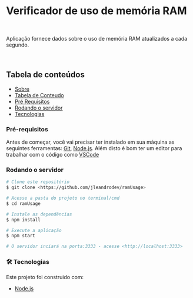 # Verificador de uso de memória RAM
&nbsp;

<p>Aplicação fornece dados sobre o uso de memória RAM atualizados a cada segundo.</p>
&nbsp;

## Tabela de conteúdos 

<!--ts-->
   * [Sobre](#verificador-de-uso-de-memória-ram)
   * [Tabela de Conteudo](#tabela-de-conteúdos)
   * [Pré Requisitos](#pré-requisitos)
   * [Rodando o servidor](#rodando-o-servidor)
   * [Tecnologias](#tecnologias)
<!--te-->


### Pré-requisitos

Antes de começar, você vai precisar ter instalado em sua máquina as seguintes ferramentas:
[Git](https://git-scm.com), [Node.js](https://nodejs.org/en/). 
Além disto é bom ter um editor para trabalhar com o código como [VSCode](https://code.visualstudio.com/)

### Rodando o servidor

```bash
# Clone este repositório
$ git clone <https://github.com/jleandrodev/ramUsage>

# Acesse a pasta do projeto no terminal/cmd
$ cd ramUsage

# Instale as dependências
$ npm install

# Execute a aplicação
$ npm start

# O servidor inciará na porta:3333 - acesse <http://localhost:3333>
```

### 🛠 Tecnologias

Este projeto foi construido com:

- [Node.js](https://nodejs.org/en/)